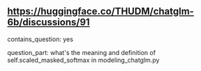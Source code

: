 ## https://huggingface.co/THUDM/chatglm-6b/discussions/91

contains_question: yes

question_part: what's the meaning and definition of self.scaled_masked_softmax in modeling_chatglm.py